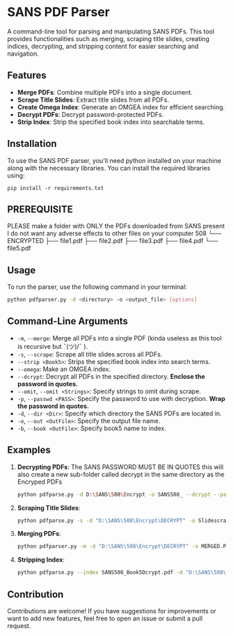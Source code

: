 
# SANS PDF Parser

A command-line tool for parsing and manipulating SANS PDFs. This tool provides functionalities such as merging, scraping title slides, creating indices, decrypting, and stripping content for easier searching and navigation.

## Features

- **Merge PDFs**: Combine multiple PDFs into a single document.
- **Scrape Title Slides**: Extract title slides from all PDFs.
- **Create Omega Index**: Generate an OMGEA index for efficient searching.
- **Decrypt PDFs**: Decrypt password-protected PDFs.
- **Strip Index**: Strip the specified book index into searchable terms.

## Installation

To use the SANS PDF parser, you'll need python installed on your machine along with the necessary libraries. You can install the required libraries using:

```pip
pip install -r requirements.txt
```
## PREREQUISITE
PLEASE make a folder with ONLY the PDFs downloaded from SANS present I do not want any adverse effects to other files on your computer
508
└── ENCRYPTED
    ├── file1.pdf
    ├── file2.pdf
    ├── file3.pdf
    ├── file4.pdf
    └── file5.pdf

## Usage
To run the parser, use the following command in your terminal:

```bash
python pdfparser.py -d <directory> -o <output_file> [options]
```

## Command-Line Arguments

- `-m`, `--merge`: Merge all PDFs into a single PDF (kinda useless as this tool is recursive but ¯\(ツ)/¯ ).
- `-s`, `--scrape`: Scrape all title slides across all PDFs.
- `--strip <Book5>`: Strips the specified book index into search terms.
- `--omega`: Make an OMGEA index.
- `--dcrypt`: Decrypt all PDFs in the specified directory. **Enclose the password in quotes.**
- `--omit`, `--omit <Strings>`: Specify strings to omit during scrape.
- `-p`, `--passwd <PASS>`: Specify the password to use with decryption. **Wrap the password in quotes.**
- `-d`, `--dir <Dir>`: Specify which directory the SANS PDFs are located in.
- `-o`, `--out <OutFile>`: Specify the output file name.
- `-b`, `--book <OutFile>`: Specify book5 name to index.

## Examples

1. **Decrypting PDFs**: The SANS PASSWORD MUST BE IN QUOTES this will also create a new sub-folder called decrypt in the same directory as the Encryped PDFs
   ```bash
   python pdfparse.py -d D:\SANS\508\Encrypt -o SANS508_ --dcrypt --pass "4$`s9....1-q=V"
   ```

2. **Scraping Title Slides**:
   ```bash
   python pdfparse.py -s -d "D:\SANS\508\Encrypt\DECRYPT" -o Slidescrape.txt
   ```

3. **Merging PDFs**:
   ```bash
   python pdfparser.py -m -d "D:\SANS\508\Encrypt\DECRYPT" -o MERGED.PDF
   ```

4. **Stripping Index**:
   ```bash
   python pdfparse.py --index SANS508_Book5Dcrypt.pdf -d "D:\SANS\508\Encrypt\DECRYPT" -o index.txt --omit Edwin Berry
   ```

## Contribution

Contributions are welcome! If you have suggestions for improvements or want to add new features, feel free to open an issue or submit a pull request.

